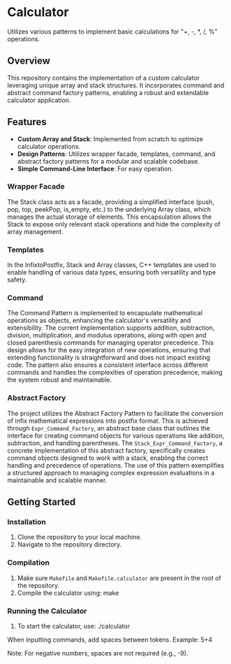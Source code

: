 # Calculator

Utilizes various patterns to implement basic calculations for "+, -, *, /, %" operations.

## Overview

This repository contains the implementation of a custom calculator leveraging unique array and stack structures. It incorporates command and abstract command factory patterns, enabling a robust and extendable calculator application.

## Features

- **Custom Array and Stack**: Implemented from scratch to optimize calculator operations.
- **Design Patterns**: Utilizes wrapper facade, templates, command, and abstract factory patterns for a modular and scalable codebase.
- **Simple Command-Line Interface**: For easy operation.

### Wrapper Facade
The Stack class acts as a facade, providing a simplified interface (push, pop, top, peekPop, is_empty, etc.) to the underlying Array class, which manages the actual storage of elements. This encapsulation allows the Stack to expose only relevant stack operations and hide the complexity of array management.

### Templates
In the InfixtoPostfix, Stack and Array classes, C++ templates are used to enable handling of various data types, ensuring both versatility and type safety.

### Command
The Command Pattern is implemented to encapsulate mathematical operations as objects, enhancing the calculator's versatility and extensibility. The current implementation supports addition, subtraction, division, multiplication, and modulus operations, along with open and closed parenthesis commands for managing operator precedence. This design allows for the easy integration of new operations, ensuring that extending functionality is straightforward and does not impact existing code. The pattern also ensures a consistent interface across different commands and handles the complexities of operation precedence, making the system robust and maintainable.

### Abstract Factory
The project utilizes the Abstract Factory Pattern to facilitate the conversion of infix mathematical expressions into postfix format. This is achieved through `Expr_Command_Factory`, an abstract base class that outlines the interface for creating command objects for various operations like addition, subtraction, and handling parentheses. The `Stack_Expr_Command_Factory`, a concrete implementation of this abstract factory, specifically creates command objects designed to work with a stack, enabling the correct handling and precedence of operations. The use of this pattern exemplifies a structured approach to managing complex expression evaluations in a maintainable and scalable manner.

## Getting Started

### Installation

1. Clone the repository to your local machine.
2. Navigate to the repository directory.

### Compilation

1. Make sure `Makefile` and `Makefile.calculator` are present in the root of the repository.
2. Compile the calculator using:
make

### Running the Calculator

1. To start the calculator, use:
./calculator

When inputting commands, add spaces between tokens. Example:
   5+4

Note: For negative numbers, spaces are not required (e.g., -9).
